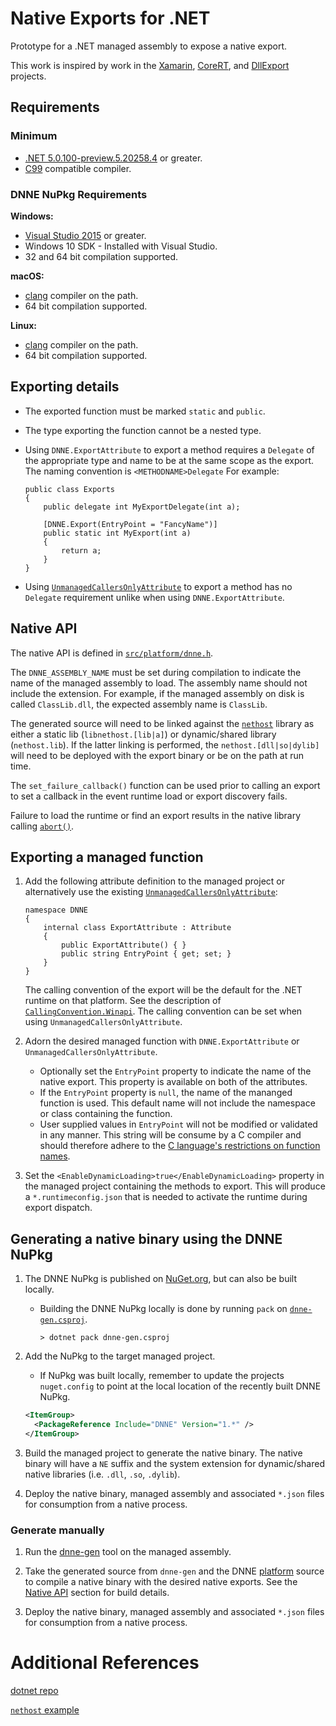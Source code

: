 # Native Exports for .NET

Prototype for a .NET managed assembly to expose a native export.

This work is inspired by work in the [Xamarin][xamarin_embed_link], [CoreRT][corert_feature_link], and [DllExport][dllexport_link] projects.

## Requirements

### Minimum

* [.NET 5.0.100-preview.5.20258.4](https://github.com/dotnet/installer) or greater.
* [C99](https://en.cppreference.com/w/c/language/history) compatible compiler.

### DNNE NuPkg Requirements

**Windows:**
* [Visual Studio 2015](https://visualstudio.microsoft.com/) or greater.
* Windows 10 SDK - Installed with Visual Studio.
* 32 and 64 bit compilation supported.

**macOS:**
* [clang](https://clang.llvm.org/) compiler on the path.
* 64 bit compilation supported.

**Linux:**
* [clang](https://clang.llvm.org/) compiler on the path.
* 64 bit compilation supported.

## Exporting details

- The exported function must be marked `static` and `public`.

- The type exporting the function cannot be a nested type.

- Using `DNNE.ExportAttribute` to export a method requires a `Delegate` of the appropriate type and name to be at the same scope as the export. The naming convention is `<METHODNAME>Delegate` For example:

    ```CSharp
    public class Exports
    {
        public delegate int MyExportDelegate(int a);

        [DNNE.Export(EntryPoint = "FancyName")]
        public static int MyExport(int a)
        {
            return a;
        }
    }
    ```

- Using [`UnmanagedCallersOnlyAttribute`][unmanagedcallersonly_link] to export a method has no `Delegate` requirement unlike when using `DNNE.ExportAttribute`.

<a name="nativeapi"></a>

## Native API

The native API is defined in [`src/platform/dnne.h`](./src/platform/dnne.h).

The `DNNE_ASSEMBLY_NAME` must be set during compilation to indicate the name of the managed assembly to load. The assembly name should not include the extension. For example, if the managed assembly on disk is called `ClassLib.dll`, the expected assembly name is `ClassLib`.

The generated source will need to be linked against the [`nethost`](https://docs.microsoft.com/dotnet/core/tutorials/netcore-hosting#create-a-host-using-nethosth-and-hostfxrh) library as either a static lib (`libnethost.[lib|a]`) or dynamic/shared library (`nethost.lib`). If the latter linking is performed, the `nethost.[dll|so|dylib]` will need to be deployed with the export binary or be on the path at run time.

The `set_failure_callback()` function can be used prior to calling an export to set a callback in the event runtime load or export discovery fails.

Failure to load the runtime or find an export results in the native library calling [`abort()`](https://en.cppreference.com/w/c/program/abort).

## Exporting a managed function

1) Add the following attribute definition to the managed project or alternatively use the existing [`UnmanagedCallersOnlyAttribute`][unmanagedcallersonly_link]:

    ``` CSharp
    namespace DNNE
    {
        internal class ExportAttribute : Attribute
        {
            public ExportAttribute() { }
            public string EntryPoint { get; set; }
        }
    }
    ```

    The calling convention of the export will be the default for the .NET runtime on that platform. See the description of [`CallingConvention.Winapi`](https://docs.microsoft.com/dotnet/api/system.runtime.interopservices.callingconvention). The calling convention can be set when using `UnmanagedCallersOnlyAttribute`.

1) Adorn the desired managed function with `DNNE.ExportAttribute` or `UnmanagedCallersOnlyAttribute`.
    - Optionally set the `EntryPoint` property to indicate the name of the native export. This property is available on both of the attributes.
    - If the `EntryPoint` property is `null`, the name of the mananged function is used. This default name will not include the namespace or class containing the function.
    - User supplied values in `EntryPoint` will not be modified or validated in any manner. This string will be consume by a C compiler and should therefore adhere to the [C language's restrictions on function names](https://en.cppreference.com/w/c/language/functions).

1) Set the `<EnableDynamicLoading>true</EnableDynamicLoading>` property in the managed project containing the methods to export. This will produce a `*.runtimeconfig.json` that is needed to activate the runtime during export dispatch.

## Generating a native binary using the DNNE NuPkg

1) The DNNE NuPkg is published on [NuGet.org](https://www.nuget.org/packages/DNNE), but can also be built locally.

    * Building the DNNE NuPkg locally is done by running `pack` on [`dnne-gen.csproj`](./src/dnne-gen/dnne-gen.csproj).

        `> dotnet pack dnne-gen.csproj`

1) Add the NuPkg to the target managed project.

    * If NuPkg was built locally, remember to update the projects `nuget.config` to point at the local location of the recently built DNNE NuPkg.

    ```xml
    <ItemGroup>
      <PackageReference Include="DNNE" Version="1.*" />
    </ItemGroup>
    ```

1) Build the managed project to generate the native binary. The native binary will have a `NE` suffix and the system extension for dynamic/shared native libraries (i.e. `.dll`, `.so`, `.dylib`).

1) Deploy the native binary, managed assembly and associated `*.json` files for consumption from a native process.

### Generate manually

1) Run the [dnne-gen](./src/dnne-gen) tool on the managed assembly.

1) Take the generated source from `dnne-gen` and the DNNE [platform](./src/platform) source to compile a native binary with the desired native exports. See the [Native API](#nativeapi) section for build details.

1) Deploy the native binary, managed assembly and associated `*.json` files for consumption from a native process.

# Additional References

[dotnet repo](https://github.com/dotnet/runtime)

[`nethost` example](https://github.com/dotnet/samples/tree/master/core/hosting/HostWithHostFxr)

<!-- Links -->
[xamarin_embed_link]: https://docs.microsoft.com/xamarin/tools/dotnet-embedding/release-notes/preview/0.4
[corert_feature_link]: https://github.com/dotnet/corert/tree/master/samples/NativeLibrary
[dllexport_link]: https://github.com/3F/DllExport
[csharp_funcptr_link]: https://github.com/dotnet/csharplang/blob/master/proposals/function-pointers.md
[unmanagedcallersonly_link]: https://github.com/dotnet/runtime/pull/35592
